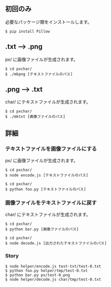 ## 初回のみ
必要なパッケージ類をインストールします。
```
$ pip install Pillow
```

## .txt --> .png
px/ に画像ファイルが生成されます。
```
$ cd pxchar/
$ ./mkpng [テキストファイルのパス]
```

## .png --> .txt
char/ にテキストファイルが生成されます。
```
$ cd pxchar/
$ ./mktxt [画像ファイルのパス]
```

## 詳細
### テキストファイルを画像ファイルにする
px/ に画像ファイルが生成されます。
```
$ cd pxchar/
$ node encode.js [テキストファイルのパス]
```
```
$ cd pxchar/
$ python foo.py [テキストファイルのパス]
```

### 画像ファイルをテキストファイルに戻す
char/ にテキストファイルが生成されます。
```
$ cd pxchar/
$ python bar.py [画像ファイルのパス]
```
```
$ cd pxchar/
$ node decode.js [出力されたテキストファイルのパス]
```

### Story
```
$ node helper/encode.js test-txt/test-0.txt                                                                                            $ python foo.py helper/tmp/test-0.txt                                                                                                  $ python bar.py px/test-0.png                                                                                                          $ node helper/decode.js char/tmp/test-0.txt
```
